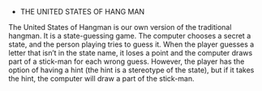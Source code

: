 - THE UNITED STATES OF HANG MAN

The United States of Hangman is our own version of the traditional hangman. It is a state-guessing game. The computer chooses a secret a state,
and the person playing tries to guess it. When the player guesses a letter that isn’t in the state name, it loses a point and the computer draws 
part of a stick-man for each wrong guess. However, the player has the option of having a hint (the hint is a stereotype of the state), but if it 
takes the hint, the computer will draw a part of the stick-man.

